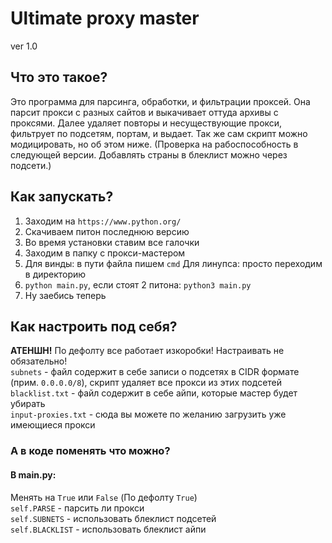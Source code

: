 # Ultimate proxy master
ver 1.0


## Что это такое?
Это программа для парсинга, обработки, и фильтрации проксей. Она парсит прокси с разных сайтов и выкачивает оттуда архивы с проксями. Далее удаляет повторы и несуществующие прокси, фильтрует по подсетям, портам, и выдает. Так же сам скрипт можно модицировать, но об этом ниже.  (Проверка на рабоспособность в следующей версии. Добавлять страны в блеклист можно через подсети.)  

## Как запускать?
1. Заходим на `https://www.python.org/`   
2. Скачиваем питон последнюю версию  
3. Во время установки ставим все галочки   
4. Заходим в папку с прокси-мастером  
5. Для винды: в пути файла пишем `cmd`   Для линупса: просто переходим в директорию  
6. `python main.py`, если стоят 2 питона: `python3 main.py`  
7. Ну заебись теперь  

## Как настроить под себя?  
**АТЕНШН!** По дефолту все работает изкоробки! Настраивать не обязательно!  
`subnets` - файл содержит в себе записи о подсетях в CIDR формате (прим. `0.0.0.0/8`), скрипт удаляет все прокси из этих подсетей  
`blacklist.txt` - файл содержит в себе айпи, которые мастер будет убирать  
`input-proxies.txt` - сюда вы можете по желанию загрузить уже имеющиеся прокси  
### А в коде поменять что можно?  
#### В main.py:  
Менять на `True` или `False` (По дефолту `True`)  
`self.PARSE` - парсить ли прокси  
`self.SUBNETS` - использовать блеклист подсетей  
`self.BLACKLIST` - использовать блеклист айпи  
